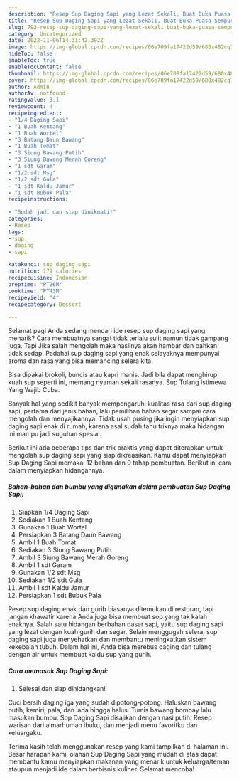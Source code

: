 ```yaml
---
description: "Resep Sup Daging Sapi yang Lezat Sekali, Buat Buka Puasa Sempurna"
title: "Resep Sup Daging Sapi yang Lezat Sekali, Buat Buka Puasa Sempurna"
slug: 793-resep-sup-daging-sapi-yang-lezat-sekali-buat-buka-puasa-sempurna
category: Uncategorized
date: 2022-11-06T14:31:42.392Z
image: https://img-global.cpcdn.com/recipes/06e709fa17422d59/680x482cq70/sup-daging-sapi-foto-resep-utama.jpg
hideToc: false
enableToc: true
enableTocContent: false
thumbnail: https://img-global.cpcdn.com/recipes/06e709fa17422d59/680x482cq70/sup-daging-sapi-foto-resep-utama.jpg
cover: https://img-global.cpcdn.com/recipes/06e709fa17422d59/680x482cq70/sup-daging-sapi-foto-resep-utama.jpg
author: Admin
authorAv: notfound
ratingvalue: 3.1
reviewcount: 4
recipeingredient:
- "1/4 Daging Sapi"
- "1 Buah Kentang"
- "1 Buah Wortel"
- "3 Batang Daun Bawang"
- "1 Buah Tomat"
- "3 Siung Bawang Putih"
- "3 Siung Bawang Merah Goreng"
- "1 sdt Garam"
- "1/2 sdt Msg"
- "1/2 sdt Gula"
- "1 sdt Kaldu Jamur"
- "1 sdt Bubuk Pala"
recipeinstructions:

- "Sudah jadi dan siap dinikmati!"
categories:
- Resep
tags:
- sup
- daging
- sapi

katakunci: sup daging sapi 
nutrition: 179 calories
recipecuisine: Indonesian
preptime: "PT26M"
cooktime: "PT43M"
recipeyield: "4"
recipecategory: Dessert

---
```



Selamat pagi Anda sedang mencari ide resep sup daging sapi yang menarik? Cara membuatnya sangat tidak terlalu sulit namun tidak gampang juga. Tapi Jika salah mengolah maka hasilnya akan hambar dan bahkan tidak sedap. Padahal sup daging sapi yang enak selayaknya mempunyai aroma dan rasa yang bisa memancing selera kita.


Bisa dipakai brokoli, buncis atau kapri manis. Jadi bila dapat menghirup kuah sup seperti ini, memang nyaman sekali rasanya. Sup Tulang Istimewa Yang Wajib Cuba.

Banyak hal yang sedikit banyak mempengaruhi kualitas rasa dari sup daging sapi, pertama dari jenis bahan, lalu pemilihan bahan segar sampai cara mengolah dan menyajikannya. Tidak usah pusing jika ingin menyiapkan sup daging sapi enak di rumah, karena asal sudah tahu triknya maka hidangan ini mampu jadi suguhan spesial.


Berikut ini ada beberapa tips dan trik praktis yang dapat diterapkan untuk mengolah sup daging sapi yang siap dikreasikan. Kamu dapat menyiapkan Sup Daging Sapi memakai 12 bahan dan 0 tahap pembuatan. Berikut ini cara dalam menyiapkan hidangannya.

<!--inarticleads1-->

##### Bahan-bahan dan bumbu yang digunakan dalam pembuatan Sup Daging Sapi:

1. Siapkan 1/4 Daging Sapi
1. Sediakan 1 Buah Kentang
1. Gunakan 1 Buah Wortel
1. Persiapkan 3 Batang Daun Bawang
1. Ambil 1 Buah Tomat
1. Sediakan 3 Siung Bawang Putih
1. Ambil 3 Siung Bawang Merah Goreng
1. Ambil 1 sdt Garam
1. Gunakan 1/2 sdt Msg
1. Sediakan 1/2 sdt Gula
1. Ambil 1 sdt Kaldu Jamur
1. Persiapkan 1 sdt Bubuk Pala


Resep sop daging enak dan gurih biasanya ditemukan di restoran, tapi jangan khawatir karena Anda juga bisa membuat sop yang tak kalah enaknya. Salah satu hidangan berbahan dasar sapi, yaitu sup daging sapi yang lezat dengan kuah gurih dan segar. Selain menggugah selera, sup daging sapi juga menyehatkan dan membantu meningkatkan sistem kekebalan tubuh. Dalam hal ini, Anda bisa merebus daging dan tulang dengan air untuk membuat kaldu sup yang gurih. 

<!--inarticleads2-->

##### Cara memasak Sup Daging Sapi:


1. Selesai dan siap dihidangkan!

Cuci bersih daging iga yang sudah dipotong-potong. Haluskan bawang putih, kemiri, pala, dan lada hingga halus. Tumis bawang bombay lalu masukan bumbu. Sop Daging Sapi disajikan dengan nasi putih. Resep warisan dari almarhumah ibuku, dan menjadi menu favoritku dan keluargaku. 

Terima kasih telah menggunakan resep yang kami tampilkan di halaman ini. Besar harapan kami, olahan Sup Daging Sapi yang mudah di atas dapat membantu kamu menyiapkan makanan yang menarik untuk keluarga/teman ataupun menjadi ide dalam berbisnis kuliner. Selamat mencoba!
